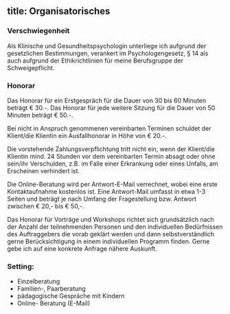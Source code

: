 title: Organisatorisches
---

### Verschwiegenheit

Als Klinische und Gesundheitspsychologin unterliege ich aufgrund der gesetzlichen Bestimmungen, verankert im Psychologengesetz, § 14 als auch aufgrund der Ethikrichtlinien für meine Berufsgruppe der Schweigepflicht.

### Honorar

Das Honorar für ein Erstgespräch für die Dauer von 30 bis 60 Minuten beträgt € 30.-. Das Honorar für jede weitere Sitzung für die Dauer von 50 Minuten beträgt € 50.-. 

Bei nicht in Anspruch genommenen vereinbarten Terminen schuldet der Klient/die Klientin ein Ausfallhonorar in Höhe von € 20.-.

Die vorstehende Zahlungsverpflichtung tritt nicht ein, wenn der Klient/die Klientin mind. 24 Stunden vor dem vereinbarten Termin absagt oder ohne sein/ihr Verschulden, z.B. im Falle einer Erkrankung oder eines Unfalls, am Erscheinen verhindert ist.

Die Online-Beratung wird per Antwort-E-Mail verrechnet, wobei eine erste Kontaktaufnahme kostenlos ist.  Eine Antwort-Mail umfasst in etwa 1-3 Seiten und beträgt je nach Umfang der Fragestellung bzw. Antwort zwischen € 20,- bis € 50,-.

Das Honorar für Vorträge und Workshops richtet sich grundsätzlich nach der Anzahl der teilnehmenden Personen und den individuellen Bedürfnissen des Auftraggebers die vorab geklärt werden und dann selbstverständlich gerne Berücksichtigung in einem individuellen Programm finden. Gerne gebe ich auf eine konkrete Anfrage nähere Auskunft.

### Setting:
- Einzelberatung
- Familien-, Paarberatung
- pädagogische Gespräche mit Kindern
- Online- Beratung  (E-Mail)
